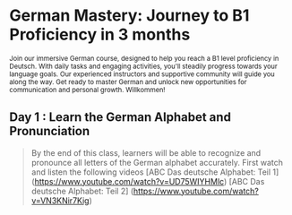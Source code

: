 # **German Mastery: Journey to B1 Proficiency in 3 months**
<sub>Join our immersive German course, designed to help you reach a B1 level proficiency in Deutsch. With daily tasks and engaging activities, you'll steadily progress towards your language goals. Our experienced instructors and supportive community will guide you along the way. Get ready to master German and unlock new opportunities for communication and personal growth. Willkommen!

  
## Day 1 : Learn the German Alphabet and Pronunciation 
> By the end of this class, learners will be able to recognize and pronounce all letters of the German alphabet accurately. 
First watch and listen the following videos 
> [ABC Das deutsche Alphabet: Teil 1] (https://www.youtube.com/watch?v=UD75WIYHMlc)
> [ABC Das deutsche Alphabet: Teil 2] (https://www.youtube.com/watch?v=VN3KNir7Kig)
